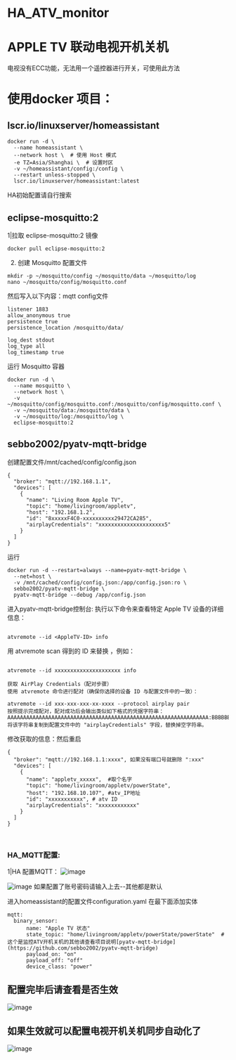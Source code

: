# HA_ATV_monitor
# APPLE TV 联动电视开机关机
电视没有ECC功能，无法用一个遥控器进行开关，可使用此方法

# 使用docker 项目：
## lscr.io/linuxserver/homeassistant
```
docker run -d \
  --name homeassistant \
  --network host \  # 使用 Host 模式
  -e TZ=Asia/Shanghai \  # 设置时区
  -v ~/homeassistant/config:/config \
  --restart unless-stopped \
  lscr.io/linuxserver/homeassistant:latest

```
HA初始配置请自行搜索

## eclipse-mosquitto:2
1|拉取 eclipse-mosquitto:2 镜像
```
docker pull eclipse-mosquitto:2

```
2. 创建 Mosquitto 配置文件
```
mkdir -p ~/mosquitto/config ~/mosquitto/data ~/mosquitto/log
nano ~/mosquitto/config/mosquitto.conf
```
然后写入以下内容：mqtt config文件
```
listener 1883 
allow_anonymous true 
persistence true  
persistence_location /mosquitto/data/

log_dest stdout 
log_type all    
log_timestamp true
```
运行 Mosquitto 容器
```
docker run -d \
  --name mosquitto \
  --network host \  
  -v ~/mosquitto/config/mosquitto.conf:/mosquitto/config/mosquitto.conf \
  -v ~/mosquitto/data:/mosquitto/data \
  -v ~/mosquitto/log:/mosquitto/log \
  eclipse-mosquitto:2

```






## sebbo2002/pyatv-mqtt-bridge
创建配置文件/mnt/cached/config/config.json
```
{
  "broker": "mqtt://192.168.1.1",
  "devices": [
    {
      "name": "Living Room Apple TV",
      "topic": "home/livingroom/appletv",
      "host": "192.168.1.2",
      "id": "8xxxxxF4C0-xxxxxxxxxx29472CA285",
      "airplayCredentials": "xxxxxxxxxxxxxxxxxxxxx5"
    }
  ]
}

```
运行
```
docker run -d --restart=always --name=pyatv-mqtt-bridge \
  --net=host \
  -v /mnt/cached/config/config.json:/app/config.json:ro \
  sebbo2002/pyatv-mqtt-bridge \
  pyatv-mqtt-bridge --debug /app/config.json

```


进入pyatv-mqtt-bridge控制台:
执行以下命令来查看特定 Apple TV 设备的详细信息：
```

atvremote --id <AppleTV-ID> info
```
用 atvremote scan 得到的 ID 来替换 <AppleTV-ID>，例如：
```

atvremote --id xxxxxxxxxxxxxxxxxxxxx info
```


```
获取 AirPlay Credentials（配对步骤）
使用 atvremote 命令进行配对（确保你选择的设备 ID 与配置文件中的一致）：

atvremote --id xxx-xxx-xxx-xx-xxxx --protocol airplay pair
按照提示完成配对，配对成功后会输出类似如下格式的凭据字符串：
AAAAAAAAAAAAAAAAAAAAAAAAAAAAAAAAAAAAAAAAAAAAAAAAAAAAAAAAAAAAAAAA:BBBBBBBBBBBBBBBBBBBBBBBBBBBBBBBBBBBBBBBBBBBBBBBBBBBBBBBBBBBBBBBB:CCCCCCCCCCCCCCCCCCCCCCCCCCCCCCCCCCCCCCCCCCCCCCCCCCCCCCCCCCCCCCCC:DDDDDDDDDDDDDDDDDDDDDDDDDDDDDDDDDDDDDDDDDDDDDDDDDDDDDDDDDDDDDDDD
将该字符串复制到配置文件中的 "airplayCredentials" 字段，替换掉空字符串。
```
修改获取的信息：然后重启
```
{
  "broker": "mqtt://192.168.1.1:xxxx", 如果没有端口号就删除 ":xxx"
  "devices": [
    {
      "name": "appletv_xxxxx",  #取个名字
      "topic": "home/livingroom/appletv/powerState",
      "host": "192.168.10.107", #atv_IP地址
      "id": "xxxxxxxxxxx", # atv ID
      "airplayCredentials": "xxxxxxxxxxxx"
    }
  ]
}



```


### HA_MQTT配置:
1|HA 配置MQTT：
![image](https://github.com/user-attachments/assets/98a26683-93ac-42f4-8a25-fe4ef9b5df5b)

![image](https://github.com/user-attachments/assets/13edc4cf-def3-4223-8023-134cc1323d02)
如果配置了账号密码请输入上去--其他都是默认

进入homeassistant的配置文件configuration.yaml 在最下面添加实体

```
mqtt:
  binary_sensor: 
      name: "Apple TV 状态"
      state_topic: "home/livingroom/appletv/powerState/powerState"  #这个是监控ATV开机关机的其他请查看项目说明[pyatv-mqtt-bridge](https://github.com/sebbo2002/pyatv-mqtt-bridge)
      payload_on: "on"
      payload_off: "off"
      device_class: "power"
```

## 配置完毕后请查看是否生效
![image](https://github.com/user-attachments/assets/8271ae7d-b7da-4900-b212-e5f2725c3c6e)
## 如果生效就可以配置电视开机关机同步自动化了
![image](https://github.com/user-attachments/assets/1cb73b88-8c19-4269-b718-045c7925a943)



